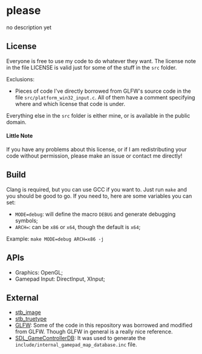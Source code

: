 # please
no description yet

## License
Everyone is free to use my code to do whatever they want.
The license note in the file LICENSE is valid just for some of the stuff in the `src` folder.

Exclusions:
- Pieces of code I've directly borrowed from GLFW's source code in the file `src/platform_win32_input.c`. All of them have a comment specifying where and which license that code is under.

Everything else in the `src` folder is either mine, or is available in the public domain.

#### Little Note
If you have any problems about this license, or if I am redistributing your code without permission, please make an issue or contact me directly!

## Build
Clang is required, but you can use GCC if you want to. Just run `make` and you should be good to go.
If you need to, here are some variables you can set:
* `MODE=debug`: will define the macro `DEBUG` and generate debugging symbols;
* `ARCH=`: can be `x86` or `x64`, though the default is `x64`;

Example: `make MODE=debug ARCH=x86 -j`

## APIs
* Graphics: OpenGL;
* Gamepad Input: DirectInput, XInput;

## External
* [stb_image](https://github.com/nothings/stb/blob/master/stb_image.h)
* [stb_truetype](https://github.com/nothings/stb/blob/master/stb_truetype.h)
* [GLFW](https://github.com/glfw/glfw): Some of the code in this repository was borrowed and modified from GLFW. Though GLFW in general is a really nice reference.
* [SDL_GameControllerDB](https://github.com/gabomdq/SDL_GameControllerDB): It was used to generate the `include/internal_gamepad_map_database.inc` file.